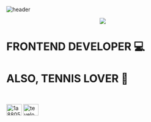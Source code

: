 ![header](https://capsule-render.vercel.app/api?type=slice&color=75BDE0&height=300&section=header&text=PARK%20SI%20HYUNG&fontSize=80&fontColor=000000)
<div align=center><img src="https://img.shields.io/static/v1?label=React&message=Frontend Developer&color=black"/></div>
<h1>FRONTEND DEVELOPER 💻</h1>
<h1>ALSO, TENNIS LOVER 🎾</h1>
<br/>

<a href="https://linkedin.com/in/1a8805211" target="blank"><img align="center" src="https://raw.githubusercontent.com/rahuldkjain/github-profile-readme-generator/master/src/images/icons/Social/linked-in-alt.svg" alt="1a8805211" height="30" width="40" /></a>
<a href="https://instagram.com/tevelop_tennis" target="blank"><img align="center" src="https://raw.githubusercontent.com/rahuldkjain/github-profile-readme-generator/master/src/images/icons/Social/instagram.svg" alt="teveloper" height="30" width="40" /></a>
</p>


<!--
**shpkc/shpkc** is a ✨ _special_ ✨ repository because its `README.md` (this file) appears on your GitHub profile.

Here are some ideas to get you started:

- 🔭 I’m currently working on ...
- 🌱 I’m currently learning ...
- 👯 I’m looking to collaborate on ...
- 🤔 I’m looking for help with ...
- 💬 Ask me about ...
- 📫 How to reach me: ...
- 😄 Pronouns: ...
- ⚡ Fun fact: ...
-->
